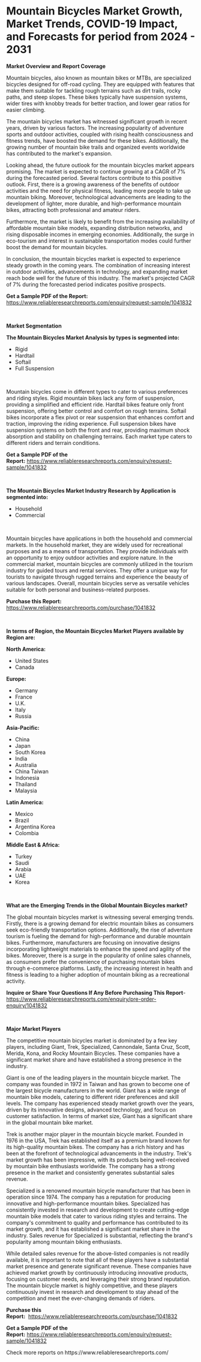 <p><h1>Mountain Bicycles Market Growth, Market Trends, COVID-19 Impact, and Forecasts for period from 2024 - 2031</h1></p><p><strong>Market Overview and Report Coverage</strong></p>
<p><p>Mountain bicycles, also known as mountain bikes or MTBs, are specialized bicycles designed for off-road cycling. They are equipped with features that make them suitable for tackling rough terrains such as dirt trails, rocky paths, and steep slopes. These bikes typically have suspension systems, wider tires with knobby treads for better traction, and lower gear ratios for easier climbing.</p><p>The mountain bicycles market has witnessed significant growth in recent years, driven by various factors. The increasing popularity of adventure sports and outdoor activities, coupled with rising health consciousness and fitness trends, have boosted the demand for these bikes. Additionally, the growing number of mountain bike trails and organized events worldwide has contributed to the market's expansion.</p><p>Looking ahead, the future outlook for the mountain bicycles market appears promising. The market is expected to continue growing at a CAGR of 7% during the forecasted period. Several factors contribute to this positive outlook. First, there is a growing awareness of the benefits of outdoor activities and the need for physical fitness, leading more people to take up mountain biking. Moreover, technological advancements are leading to the development of lighter, more durable, and high-performance mountain bikes, attracting both professional and amateur riders.</p><p>Furthermore, the market is likely to benefit from the increasing availability of affordable mountain bike models, expanding distribution networks, and rising disposable incomes in emerging economies. Additionally, the surge in eco-tourism and interest in sustainable transportation modes could further boost the demand for mountain bicycles.</p><p>In conclusion, the mountain bicycles market is expected to experience steady growth in the coming years. The combination of increasing interest in outdoor activities, advancements in technology, and expanding market reach bode well for the future of this industry. The market's projected CAGR of 7% during the forecasted period indicates positive prospects.</p></p>
<p><strong>Get a Sample PDF of the Report:</strong> <a href="https://www.reliableresearchreports.com/enquiry/request-sample/1041832">https://www.reliableresearchreports.com/enquiry/request-sample/1041832</a></p>
<p>&nbsp;</p>
<p><strong>Market Segmentation</strong></p>
<p><strong>The Mountain Bicycles Market Analysis by types is segmented into:</strong></p>
<p><ul><li>Rigid</li><li>Hardtail</li><li>Softail</li><li>Full Suspension</li></ul></p>
<p>&nbsp;</p>
<p><p>Mountain bicycles come in different types to cater to various preferences and riding styles. Rigid mountain bikes lack any form of suspension, providing a simplified and efficient ride. Hardtail bikes feature only front suspension, offering better control and comfort on rough terrains. Softail bikes incorporate a flex pivot or rear suspension that enhances comfort and traction, improving the riding experience. Full suspension bikes have suspension systems on both the front and rear, providing maximum shock absorption and stability on challenging terrains. Each market type caters to different riders and terrain conditions.</p></p>
<p><strong>Get a Sample PDF of the Report:</strong>&nbsp;<a href="https://www.reliableresearchreports.com/enquiry/request-sample/1041832">https://www.reliableresearchreports.com/enquiry/request-sample/1041832</a></p>
<p>&nbsp;</p>
<p><strong>The Mountain Bicycles Market Industry Research by Application is segmented into:</strong></p>
<p><ul><li>Household</li><li>Commercial</li></ul></p>
<p>&nbsp;</p>
<p><p>Mountain bicycles have applications in both the household and commercial markets. In the household market, they are widely used for recreational purposes and as a means of transportation. They provide individuals with an opportunity to enjoy outdoor activities and explore nature. In the commercial market, mountain bicycles are commonly utilized in the tourism industry for guided tours and rental services. They offer a unique way for tourists to navigate through rugged terrains and experience the beauty of various landscapes. Overall, mountain bicycles serve as versatile vehicles suitable for both personal and business-related purposes.</p></p>
<p><strong>Purchase this Report:</strong>&nbsp; <a href="https://www.reliableresearchreports.com/purchase/1041832">https://www.reliableresearchreports.com/purchase/1041832</a></p>
<p>&nbsp;</p>
<p><strong>In terms of Region, the Mountain Bicycles Market Players available by Region are:</strong></p>
<p>
    <p> <strong> North America: </strong>
        <ul>
            <li>United States</li>
            <li>Canada</li>
        </ul>
        </p> 
    <p> <strong> Europe: </strong>
        <ul>
            <li>Germany</li>
            <li>France</li>
            <li>U.K.</li>
            <li>Italy</li>
            <li>Russia</li>
        </ul>
        </p> 
    <p> <strong> Asia-Pacific: </strong>
        <ul>
            <li>China</li>
            <li>Japan</li>
            <li>South Korea</li>
            <li>India</li>
            <li>Australia</li>
            <li>China Taiwan</li>
            <li>Indonesia</li>
            <li>Thailand</li>
            <li>Malaysia</li>
        </ul>
        </p> 
    <p> <strong> Latin America: </strong>
        <ul>
            <li>Mexico</li>
            <li>Brazil</li>
            <li>Argentina Korea</li>
            <li>Colombia</li>
        </ul>
        </p> 
    <p> <strong> Middle East & Africa: </strong>
        <ul>
            <li>Turkey</li>
            <li>Saudi</li>
            <li>Arabia</li>
            <li>UAE</li>
            <li>Korea</li>
        </ul>
    </p>
    </p>
<p>&nbsp;</p>
<p><strong>What are the Emerging Trends in the Global Mountain Bicycles market?</strong></p>
<p><p>The global mountain bicycles market is witnessing several emerging trends. Firstly, there is a growing demand for electric mountain bikes as consumers seek eco-friendly transportation options. Additionally, the rise of adventure tourism is fueling the demand for high-performance and durable mountain bikes. Furthermore, manufacturers are focusing on innovative designs incorporating lightweight materials to enhance the speed and agility of the bikes. Moreover, there is a surge in the popularity of online sales channels, as consumers prefer the convenience of purchasing mountain bikes through e-commerce platforms. Lastly, the increasing interest in health and fitness is leading to a higher adoption of mountain biking as a recreational activity.</p></p>
<p><strong>Inquire or Share Your Questions If Any Before Purchasing This Report</strong>- <a href="https://www.reliableresearchreports.com/enquiry/pre-order-enquiry/1041832">https://www.reliableresearchreports.com/enquiry/pre-order-enquiry/1041832</a></p>
<p>&nbsp;</p>
<p><strong>Major Market Players</strong></p>
<p><p>The competitive mountain bicycles market is dominated by a few key players, including Giant, Trek, Specialized, Cannondale, Santa Cruz, Scott, Merida, Kona, and Rocky Mountain Bicycles. These companies have a significant market share and have established a strong presence in the industry.</p><p>Giant is one of the leading players in the mountain bicycle market. The company was founded in 1972 in Taiwan and has grown to become one of the largest bicycle manufacturers in the world. Giant has a wide range of mountain bike models, catering to different rider preferences and skill levels. The company has experienced steady market growth over the years, driven by its innovative designs, advanced technology, and focus on customer satisfaction. In terms of market size, Giant has a significant share in the global mountain bike market.</p><p>Trek is another major player in the mountain bicycle market. Founded in 1976 in the USA, Trek has established itself as a premium brand known for its high-quality mountain bikes. The company has a rich history and has been at the forefront of technological advancements in the industry. Trek's market growth has been impressive, with its products being well-received by mountain bike enthusiasts worldwide. The company has a strong presence in the market and consistently generates substantial sales revenue.</p><p>Specialized is a renowned mountain bicycle manufacturer that has been in operation since 1974. The company has a reputation for producing innovative and high-performance mountain bikes. Specialized has consistently invested in research and development to create cutting-edge mountain bike models that cater to various riding styles and terrains. The company's commitment to quality and performance has contributed to its market growth, and it has established a significant market share in the industry. Sales revenue for Specialized is substantial, reflecting the brand's popularity among mountain biking enthusiasts.</p><p>While detailed sales revenue for the above-listed companies is not readily available, it is important to note that all of these players have a substantial market presence and generate significant revenue. These companies have achieved market growth by continuously introducing innovative products, focusing on customer needs, and leveraging their strong brand reputation. The mountain bicycle market is highly competitive, and these players continuously invest in research and development to stay ahead of the competition and meet the ever-changing demands of riders.</p></p>
<p><strong>Purchase this Report:</strong>&nbsp;&nbsp;<a href="https://www.reliableresearchreports.com/purchase/1041832">https://www.reliableresearchreports.com/purchase/1041832</a></p>
<p></p>
<p><strong>Get a Sample PDF of the Report:</strong>&nbsp;<a href="https://www.reliableresearchreports.com/enquiry/request-sample/1041832">https://www.reliableresearchreports.com/enquiry/request-sample/1041832</a></p>
<p>Check more reports on https://www.reliableresearchreports.com/</p>